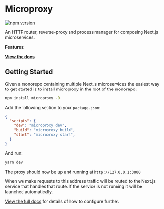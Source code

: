 # Microproxy

[![npm version](https://badge.fury.io/js/microproxy.svg)](https://badge.fury.io/js/microproxy)

An HTTP router, reverse-proxy and process manager for composing Next.js microservices.

**Features:**

[**View the docs**](https://pages.github.com/alexandermendes/microproxy)

## Getting Started

Given a monorepo containing multiple Next.js microservices the easiest way
to get started is to install microproxy in the root of the monorepo:

```sh
npm install microproxy -D
```

Add the following section to your `package.json`:

```json
{
  "scripts": {
    "dev": "microproxy dev",
    "build": "microproxy build",
    "start": "microproxy start",
  }
}
```

And run:

```sh
yarn dev
```

The proxy should now be up and running at `http://127.0.0.1:3000`.

When we make requests to this address traffic will be routed to the Next.js
service that handles that route. If the service is not running it will be
launched automatically.

[View the full docs](https://pages.github.com/alexandermendes/microproxy) for
details of how to configure further.
